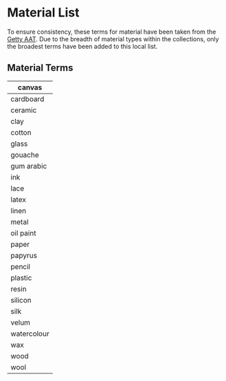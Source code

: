 # Material List

To ensure consistency, these terms for material have been taken from the [Getty AAT](https://www.getty.edu/research/tools/vocabularies/aat/). Due to the breadth of material types within the collections, only the broadest terms have been added to this local list.&#x20;

## Material Terms <a href="#technique-terms" id="technique-terms"></a>

| canvas      |
| ----------- |
| cardboard   |
| ceramic     |
| clay        |
| cotton      |
| glass       |
| gouache     |
| gum arabic  |
| ink         |
| lace        |
| latex       |
| linen       |
| metal       |
| oil paint   |
| paper       |
| papyrus     |
| pencil      |
| plastic     |
| resin       |
| silicon     |
| silk        |
| velum       |
| watercolour |
| wax         |
| wood        |
| wool        |

